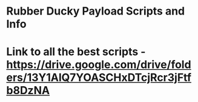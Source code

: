 # Rubber Ducky Payload Scripts and Info
# Link to all the best scripts - https://drive.google.com/drive/folders/13Y1AlQ7YOASCHxDTcjRcr3jFtfb8DzNA

